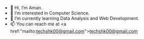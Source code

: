 - 👋 Hi, I’m Aman.
- 👀 I’m interested in Computer Science.
- 🌱 I’m currently learning Data Analysis and Web Development.
- 📫 You can reach me at <a href:"mailto:techshk00@gmail.com">techshk00@gmail.com </a> 

<!---
techshk00/techshk00 is a ✨ special ✨ repository because its `README.md` (this file) appears on your GitHub profile.
You can click the Preview link to take a look at your changes.
--->
